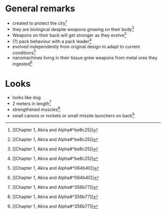 # General remarks
- created to protect the city[^2]
- they are biological despite weapons growing on their body[^2] 
- Weapons on their back will get stronger as they evolve[^2]
- (?) pack behaviour with a pack leader[^2]
- evolved independently from original design to adapt to current conditions[^3]
- nanomachines living in their tissue grew weapons from metal ores they ingested[^3]
# Looks
- looks like dog
- 2 meters in length[^1]
- strengthened muscles[^1]
- small canons or rockets or small missile launchers on back[^1]


[^1]: [[Chapter 1, Akira and Alpha#^356b77]]

[^2]: [[Chapter 1, Akira and Alpha#^be8c25]]

[^3]: [[Chapter 1, Akira and Alpha#^064b40]]
